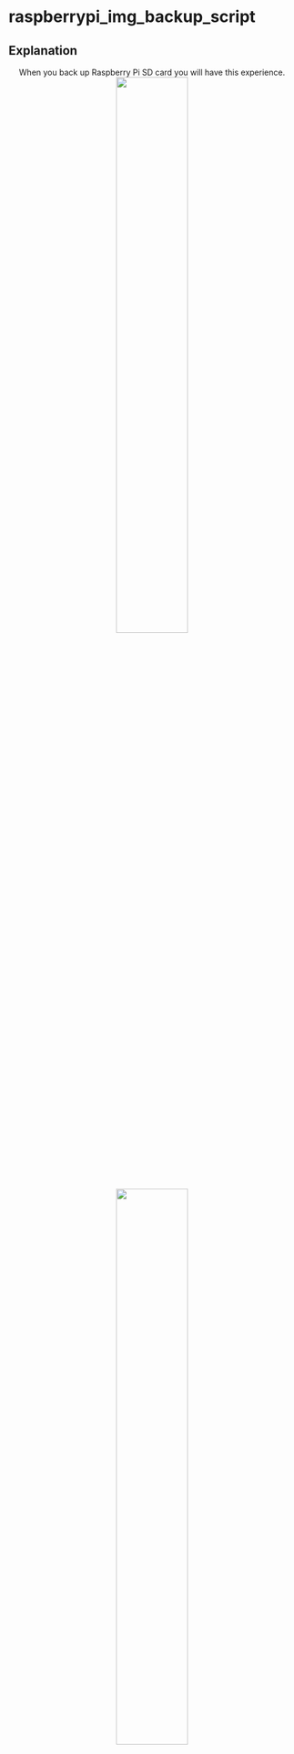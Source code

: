 # raspberrypi_img_backup_script

## Explanation
<p align="center">
When you back up Raspberry Pi SD card you will have this experience.
<img src="https://user-images.githubusercontent.com/36920367/44411694-1925e900-a5a2-11e8-8f95-12c26387896f.PNG" width="50%">
<img src="https://user-images.githubusercontent.com/36920367/44411747-335fc700-a5a2-11e8-8d7a-93c4561cb746.PNG" width="50%">
<img src="https://user-images.githubusercontent.com/36920367/44411751-35298a80-a5a2-11e8-9489-a085735a6f7a.PNG" width="50%">
</p>
## Getting Started
### OS : ubuntu or debian .. (etc)
### Prerequisites Program : nothing..

## HOW TO USE


## Authors
* **Yonghoon Jung**

## reference

